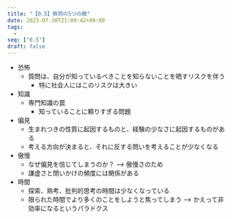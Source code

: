 ```yaml
---
title: "【0.5】質問の5つの敵"
date: 2023-07-30T21:09:42+09:00
tags: 
  -
seq: ["0.5"]
draft: false
---
```


- 恐怖
  - 質問は、自分が知っているべきことを知らないことを晒すリスクを伴う
    - 特に社会人にはこのリスクは大きい
- 知識
  - 専門知識の罠
    - 知っていることに頼りすぎる問題
- 偏見
  - 生まれつきの性質に起因するものと、経験の少なさに起因するものがある
  - 考える方向が決まると、それに反する問いを考えることが少なくなる
- 傲慢
  - なぜ偏見を信じてしまうのか？ --> 傲慢さのため
  - 謙虚さと問いかけの頻度には関係がある
- 時間
  - 探索、熟考、批判的思考の時間は少なくなっている
  - 限られた時間でより多くのことをしようと焦ってしまう --> かえって非効率になるというパラドクス
